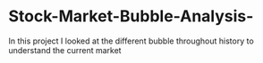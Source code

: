 # Stock-Market-Bubble-Analysis-
In this project I looked at the different bubble throughout history to understand the current market
